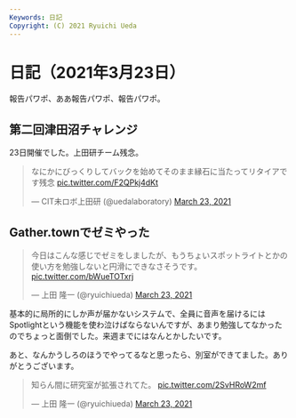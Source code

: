 ```yaml
---
Keywords: 日記
Copyright: (C) 2021 Ryuichi Ueda
---
```


# 日記（2021年3月23日）

報告パワポ、ああ報告パワポ、報告パワポ。


## 第二回津田沼チャレンジ

23日開催でした。上田研チーム残念。

<blockquote class="twitter-tweet" data-partner="tweetdeck"><p lang="ja" dir="ltr">なにかにびっくりしてバックを始めてそのまま縁石に当たってリタイアです残念 <a href="https://t.co/F2QPkj4dKt">pic.twitter.com/F2QPkj4dKt</a></p>&mdash; CIT未ロボ上田研 (@uedalaboratory) <a href="https://twitter.com/uedalaboratory/status/1374239577712467968?ref_src=twsrc%5Etfw">March 23, 2021</a></blockquote>
<script async src="https://platform.twitter.com/widgets.js" charset="utf-8"></script>


## Gather.townでゼミやった

<blockquote class="twitter-tweet" data-partner="tweetdeck"><p lang="ja" dir="ltr">今日はこんな感じでゼミをしましたが、もうちょいスポットライトとかの使い方を勉強しないと円滑にできなさそうです。 <a href="https://t.co/bWueTOTxrj">pic.twitter.com/bWueTOTxrj</a></p>&mdash; 上田 隆一 (@ryuichiueda) <a href="https://twitter.com/ryuichiueda/status/1374333583431639040?ref_src=twsrc%5Etfw">March 23, 2021</a></blockquote>
<script async src="https://platform.twitter.com/widgets.js" charset="utf-8"></script>

基本的に局所的にしか声が届かないシステムで、全員に音声を届けるにはSpotlightという機能を使わ泣けばならないんですが、あまり勉強してなかったのでちょっと面倒でした。来週までにはなんとかしたいです。


あと、なんかうしろのほうでやってるなと思ったら、別室ができてました。ありがとうございます。

<blockquote class="twitter-tweet" data-partner="tweetdeck"><p lang="ja" dir="ltr">知らん間に研究室が拡張されてた。 <a href="https://t.co/2SvHRoW2mf">pic.twitter.com/2SvHRoW2mf</a></p>&mdash; 上田 隆一 (@ryuichiueda) <a href="https://twitter.com/ryuichiueda/status/1374331569792413697?ref_src=twsrc%5Etfw">March 23, 2021</a></blockquote>
<script async src="https://platform.twitter.com/widgets.js" charset="utf-8"></script>

